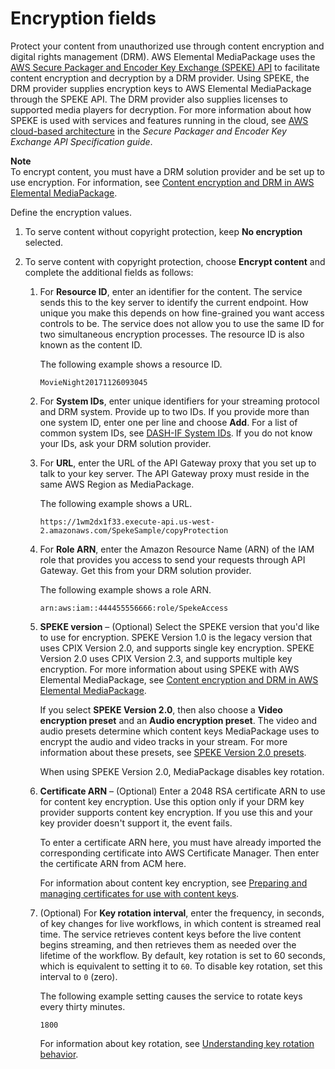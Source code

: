 # Encryption fields<a name="endpoints-dash-encryption"></a>

Protect your content from unauthorized use through content encryption and digital rights management \(DRM\)\. AWS Elemental MediaPackage uses the [AWS Secure Packager and Encoder Key Exchange \(SPEKE\) API](https://aws.amazon.com/media/tech/speke-basics-secure-packager-encoder-key-exchange-api/) to facilitate content encryption and decryption by a DRM provider\. Using SPEKE, the DRM provider supplies encryption keys to AWS Elemental MediaPackage through the SPEKE API\. The DRM provider also supplies licenses to supported media players for decryption\. For more information about how SPEKE is used with services and features running in the cloud, see [AWS cloud\-based architecture](https://docs.aws.amazon.com/speke/latest/documentation/what-is-speke.html#services-architecture) in the *Secure Packager and Encoder Key Exchange API Specification guide*\.

**Note**  
To encrypt content, you must have a DRM solution provider and be set up to use encryption\. For information, see [Content encryption and DRM in AWS Elemental MediaPackage](using-encryption.md)\. 

Define the encryption values\.

1. To serve content without copyright protection, keep **No encryption** selected\.

1. To serve content with copyright protection, choose **Encrypt content** and complete the additional fields as follows:

   1. For **Resource ID**, enter an identifier for the content\. The service sends this to the key server to identify the current endpoint\. How unique you make this depends on how fine\-grained you want access controls to be\. The service does not allow you to use the same ID for two simultaneous encryption processes\. The resource ID is also known as the content ID\. 

      The following example shows a resource ID\.

      ```
      MovieNight20171126093045
      ```

   1. For **System IDs**, enter unique identifiers for your streaming protocol and DRM system\. Provide up to two IDs\. If you provide more than one system ID, enter one per line and choose **Add**\. For a list of common system IDs, see [DASH\-IF System IDs](https://dashif.org/identifiers/content_protection/)\. If you do not know your IDs, ask your DRM solution provider\.

   1. For **URL**, enter the URL of the API Gateway proxy that you set up to talk to your key server\. The API Gateway proxy must reside in the same AWS Region as MediaPackage\.

      The following example shows a URL\. 

      ```
      https://1wm2dx1f33.execute-api.us-west-2.amazonaws.com/SpekeSample/copyProtection
      ```

   1. For **Role ARN**, enter the Amazon Resource Name \(ARN\) of the IAM role that provides you access to send your requests through API Gateway\. Get this from your DRM solution provider\.

      The following example shows a role ARN\. 

      ```
      arn:aws:iam::444455556666:role/SpekeAccess
      ```

   1. **SPEKE version** – \(Optional\) Select the SPEKE version that you'd like to use for encryption\. SPEKE Version 1\.0 is the legacy version that uses CPIX Version 2\.0, and supports single key encryption\. SPEKE Version 2\.0 uses CPIX Version 2\.3, and supports multiple key encryption\. For more information about using SPEKE with AWS Elemental MediaPackage, see [Content encryption and DRM in AWS Elemental MediaPackage](https://docs.aws.amazon.com/mediapackage/latest/ug/using-encryption.html)\.

      If you select **SPEKE Version 2\.0**, then also choose a **Video encryption preset** and an **Audio encryption preset**\. The video and audio presets determine which content keys MediaPackage uses to encrypt the audio and video tracks in your stream\. For more information about these presets, see [SPEKE Version 2\.0 presets](drm-content-speke-v2-presets.md)\.

      When using SPEKE Version 2\.0, MediaPackage disables key rotation\.

   1. **Certificate ARN** – \(Optional\) Enter a 2048 RSA certificate ARN to use for content key encryption\. Use this option only if your DRM key provider supports content key encryption\. If you use this and your key provider doesn't support it, the event fails\.

      To enter a certificate ARN here, you must have already imported the corresponding certificate into AWS Certificate Manager\. Then enter the certificate ARN from ACM here\. 

      For information about content key encryption, see [Preparing and managing certificates for use with content keys](drm-content-key-encryption.md)\.

   1. \(Optional\) For **Key rotation interval**, enter the frequency, in seconds, of key changes for live workflows, in which content is streamed real time\. The service retrieves content keys before the live content begins streaming, and then retrieves them as needed over the lifetime of the workflow\. By default, key rotation is set to 60 seconds, which is equivalent to setting it to `60`\. To disable key rotation, set this interval to `0` \(zero\)\. 

      The following example setting causes the service to rotate keys every thirty minutes\.

      ```
      1800
      ```

      For information about key rotation, see [Understanding key rotation behavior](drm-content-key-encryption.md)\.